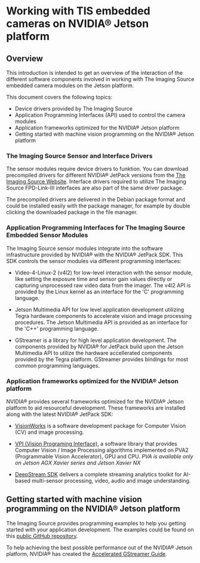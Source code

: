 # Working with TIS embedded cameras on NVIDIA® Jetson platform

## Overview
This introduction is intended to get an overview of the interaction of the different software components involved in working with The Imaging Source embedded camera modules on the Jetson platform.

This document covers the following topics:

 * Device drivers provided by The Imaging Source
 * Application Programming Interfaces (API) used to control the camera modules
 * Application frameworks optimized for the NVIDIA® Jetson platform
 * Getting started with machine vision programming on the NVIDIA® Jetson platform


### The Imaging Source Sensor and Interface Drivers

The sensor modules require device drivers to funktion. You can download precompiled drivers for different NVIDIA® JetPack versions from the [The Imaging Source Website](https://www.theimagingsource.com/support/downloads-for-linux/). Interface drivers required to utilize The Imaging Source FPD-Link-III interfaces are also part of the same driver package.

The precompiled drivers are delivered in the Debian package format and could be installed easily with the package manager, for example by double clicking the downloaded package in the file manager.

### Application Programming Interfaces for The Imaging Source Embedded Sensor Modules

The Imaging Source sensor modules integrate into the software infrastructure provided by NVIDIA® with the NVIDIA® JetPack SDK. This SDK controls the sensor modules via different programming interfaces:

 * Video-4-Linux-2 (v4l2) for low-level interaction with the sensor module, like setting the exposure time and sensor gain values directly or capturing unprocessed raw video data from the imager. The v4l2 API is provided by the Linux kernel as an interface for the 'C' programming language.

 * Jetson Multimedia API for low level application development utilizing Tegra hardware components to accelerate vision and image processing procedures. The Jetson Multimedia API is provided as an interface for the 'C++' programming language.

 * GStreamer is a library for high level application development. The components provided by NVIDIA® for JetPack build upon the Jetson Multimedia API to utilize the hardware accellerated components provided by the Tegra platform. GStreamer provides bindings for most common programming languages.


### Application frameworks optimized for the NVIDIA® Jetson platform

NVIDIA® provides several frameworks optimized for the NVIDIA® Jetson platform to aid resourceful development. These frameworks are installed along with the latest NVIDIA® JetPack SDK:

 * [VisionWorks](https://developer.nvidia.com/embedded/visionworks) is a software development package for Computer Vision (CV) and image processing.

 * [VPI (Vision Programing Interface)](https://developer.nvidia.com/embedded/vpi), a software library that provides Computer Vision / Image Processing algorithms implemented on PVA2 (Programmable Vision Accelerator), GPU and CPU. *PVA is available only on Jetson AGX Xavier series and Jetson Xavier NX*

 * [DeepStream SDK](https://developer.nvidia.com/deepstream-sdk) delivers a complete streaming analytics toolkit for AI-based multi-sensor processing, video, audio and image understanding.

## Getting started with machine vision programming on the NVIDIA® Jetson platform

The Imaging Source provides programming examples to help you getting started with your application development. The examples could be found on this [public GitHub repository](https://github.com/TheImagingSource/nvidia-jetson-samples/tree/master/examples).

To help achieving the best possible performance out of the NVIDIA® Jetson platform, NVIDIA® has created the [Accelerated GStreamer Guide](https://docs.nvidia.com/jetson/l4t/index.html#page/Tegra%20Linux%20Driver%20Package%20Development%20Guide/accelerated_gstreamer.html).

